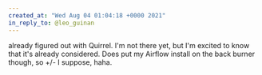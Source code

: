 ```yaml
---
created_at: "Wed Aug 04 01:04:18 +0000 2021"
in_reply_to: @leo_guinan
---
```


already figured out with Quirrel. I'm not there yet, but I'm excited to know that it's already considered. Does put my Airflow install on the back burner though, so +/- I suppose, haha.